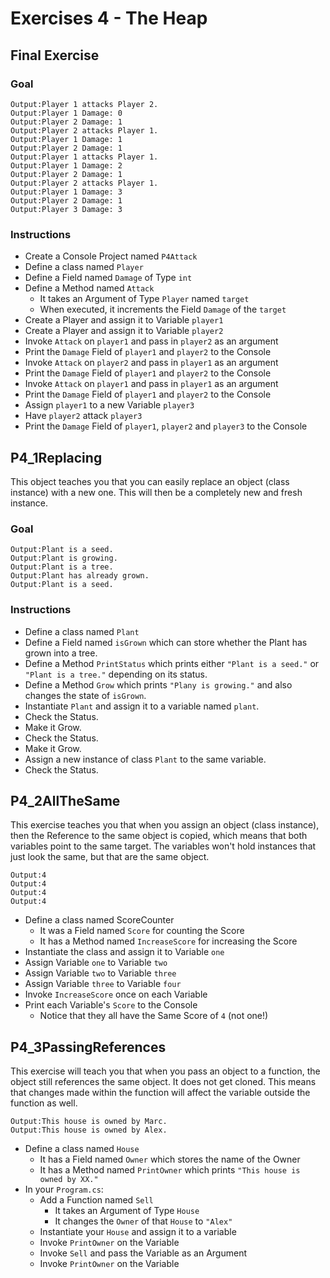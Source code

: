# Exercises 4 - The Heap

## Final Exercise

### Goal
```
Output:Player 1 attacks Player 2.
Output:Player 1 Damage: 0
Output:Player 2 Damage: 1
Output:Player 2 attacks Player 1.
Output:Player 1 Damage: 1
Output:Player 2 Damage: 1
Output:Player 1 attacks Player 1.
Output:Player 1 Damage: 2
Output:Player 2 Damage: 1
Output:Player 2 attacks Player 1.
Output:Player 1 Damage: 3
Output:Player 2 Damage: 1
Output:Player 3 Damage: 3
```

### Instructions
- Create a Console Project named `P4Attack`
- Define a class named `Player`
- Define a Field named `Damage` of Type `int`
- Define a Method named `Attack`
  - It takes an Argument of Type `Player` named `target`
  - When executed, it increments the Field `Damage` of the `target`
- Create a Player and assign it to Variable `player1`
- Create a Player and assign it to Variable `player2`
- Invoke `Attack` on `player1` and pass in `player2` as an argument
- Print the `Damage` Field of `player1` and `player2` to the Console
- Invoke `Attack` on `player2` and pass in `player1` as an argument
- Print the `Damage` Field of `player1` and `player2` to the Console
- Invoke `Attack` on `player1` and pass in `player1` as an argument
- Print the `Damage` Field of `player1` and `player2` to the Console
- Assign `player1` to a new Variable `player3`
- Have `player2` attack `player3`
- Print the `Damage` Field of `player1`, `player2` and `player3` to the Console

## P4_1Replacing

This object teaches you that you can easily replace an object (class instance) with a new one. This will then be a completely new and fresh instance.

### Goal
```
Output:Plant is a seed.
Output:Plant is growing.
Output:Plant is a tree.
Output:Plant has already grown.
Output:Plant is a seed.
```

### Instructions
- Define a class named `Plant`
- Define a Field named `isGrown` which can store whether the Plant has grown into a tree.
- Define a Method `PrintStatus` which prints either `"Plant is a seed."` or `"Plant is a tree."` depending on its status.
- Define a Method `Grow` which prints `"Plany is growing."` and also changes the state of `isGrown`.
- Instantiate `Plant` and assign it to a variable named `plant`.
- Check the Status.
- Make it Grow.
- Check the Status.
- Make it Grow.
- Assign a new instance of class `Plant` to the same variable.
- Check the Status.

## P4_2AllTheSame

This exercise teaches you that when you assign an object (class instance), then the Reference to the same object is copied, which means that both variables point to the same target. The variables won't hold instances that just look the same, but that are the same object.

```
Output:4
Output:4
Output:4
Output:4
```

- Define a class named ScoreCounter
  - It was a Field named `Score` for counting the Score
  - It has a Method named `IncreaseScore` for increasing the Score
- Instantiate the class and assign it to Variable `one`
- Assign Variable `one` to Variable `two`
- Assign Variable `two` to Variable `three`
- Assign Variable `three` to Variable `four`
- Invoke `IncreaseScore` once on each Variable
- Print each Variable's `Score` to the Console
  - Notice that they all have the Same Score of `4` (not one!)
 
## P4_3PassingReferences

This exercise will teach you that when you pass an object to a function, the object still references the same object. It does not get cloned. This means that changes made within the function will affect the variable outside the function as well.


```
Output:This house is owned by Marc.
Output:This house is owned by Alex.
```

- Define a class named `House`
  - It has a Field named `Owner` which stores the name of the Owner
  - It has a Method named `PrintOwner` which prints `"This house is owned by XX."`
- In your `Program.cs`:
  - Add a Function named `Sell`
    - It takes an Argument of Type `House`
    - It changes the `Owner` of that `House` to `"Alex"`
  - Instantiate your `House` and assign it to a variable
  - Invoke `PrintOwner` on the Variable
  - Invoke `Sell` and pass the Variable as an Argument
  - Invoke `PrintOwner` on the Variable
